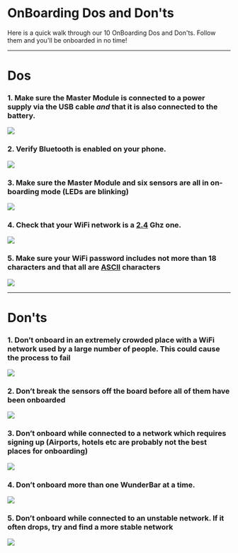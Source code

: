 <h1>OnBoarding Dos and Don'ts</h1> 

<p>Here is a quick walk through our 10 OnBoarding Dos and Don'ts. Follow them and you'll be onboarded in no time!</p>


----------

<h1>Dos</h1>

<div class="floatBox">
<h3>1. Make sure the Master Module is connected to a power supply via the USB cable <em>and</em> that it is also connected to the battery.
</h3>
<img src="assets/DO-1.png">
</div>

<div class="floatBox">
<h3>2. Verify  Bluetooth is enabled on your phone.
</h3>
<img src="assets/DO-2.png">
</div>

<div class="floatBox">
<h3>3. Make sure the Master Module and six sensors are all in on-boarding mode (LEDs are blinking)</h3> 
<img src="assets/DO-3.png">
</div>

<div class="floatBox">
<h3>4. Check that your WiFi network is a <a href="http://www.maketecheasier.com/find-best-wifi-channel" target="_blank">2.4</a> Ghz one.</h3> 
<img src="assets/DO-4.png">
</div>

<div class="floatBox">
<h3>5. Make sure your WiFi password includes not more than 18 characters and that all are <a href="http://en.wikipedia.org/wiki/ASCII" target="_blank">ASCII</a> characters</h3> 
<img src="assets/DO-5.png">
</div>


----------

<h1>Don'ts</h1>

<div class="floatBox">
<h3>1. Don’t onboard in an extremely crowded place with a WiFi network used by a large number of people. This could cause the process to fail</h3>
<img src="assets/DON'T-1.png">
</div>

<div class="floatBox">
<h3>2. Don’t break the sensors off the board before all of them have been onboarded</h3>
<img src="assets/DON'T-2.png">
</div>

<div class="floatBox">
<h3>3. Don’t onboard while connected to a network which requires signing up (Airports, hotels etc are probably not the best places for onboarding)
</h3>
<img src="assets/DON'T-3.png">
</div>

<div class="floatBox">
<h3>4. Don’t onboard more than one WunderBar at a time.</h3>
<img src="assets/DON'T-4.png">
</div>

<div class="floatBox">
<h3>5. Don’t onboard while connected to an unstable network. If it often drops, try and find a more stable network</h3>
<img src="assets/DON'T-5.png">
</div>
